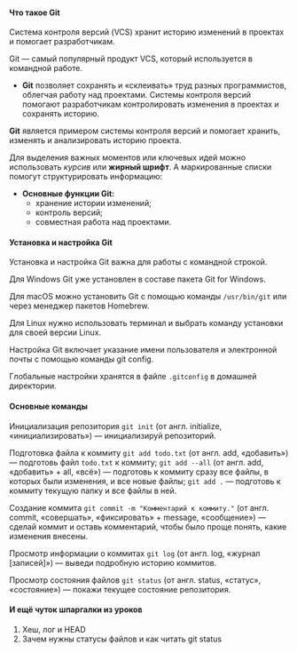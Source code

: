 #### Что такое Git
Система контроля версий (VCS) хранит историю изменений в проектах и помогает разработчикам.

Git — самый популярный продукт VCS, который используется в командной работе.

* **Git** позволяет сохранять и «склеивать» труд разных программистов, облегчая работу над проектами.
Системы контроля версий помогают разработчикам контролировать изменения в проектах и сохранять историю.

**Git** является примером системы контроля версий и помогает хранить, изменять и анализировать историю проекта.

Для выделения важных моментов или ключевых идей можно использовать *курсив* или **жирный шрифт**. А маркированные списки помогут структурировать информацию:

- **Основные функции Git:**
  - хранение истории изменений;
  - контроль версий;
  - совместная работа над проектами.


#### Установка и настройка Git

Установка и настройка Git важна для работы с командной строкой.

Для Windows Git уже установлен в составе пакета Git for Windows.

Для macOS можно установить Git с помощью команды ```/usr/bin/git``` или через менеджер пакетов Homebrew.

Для Linux нужно использовать терминал и выбрать команду установки для своей версии Linux.

Настройка Git включает указание имени пользователя и электронной почты с помощью команды git config.

Глобальные настройки хранятся в файле ```.gitconfig``` в домашней директории.


#### Основные команды

Инициализация репозитория
```git init``` (от англ. initialize, «инициализировать») — инициализируй репозиторий.

Подготовка файла к коммиту
```git add todo.txt``` (от англ. add, «добавить») — подготовь файл ```todo.txt``` к коммиту;
```git add --all``` (от англ. add, «добавить» + all, «всё») — подготовь к коммиту сразу все файлы, в которых были изменения, и все новые файлы;
```git add .``` — подготовь к коммиту текущую папку и все файлы в ней.

Создание коммита
```git commit -m "Комментарий к коммиту."``` (от англ. commit, «совершать», «фиксировать» + message, «сообщение») — сделай коммит и оставь комментарий, чтобы было проще понять, какие изменения внесены.

Просмотр информации о коммитах
```git log``` (от англ. log, «журнал [записей]») — выведи подробную историю коммитов.

Просмотр состояния файлов
```git status``` (от англ. status, «статус», «состояние») — покажи текущее состояние репозитория.

#### И ещё чуток шпаргалки из уроков
1. Хеш, лог и HEAD
2. Зачем нужны статусы файлов и как читать git status